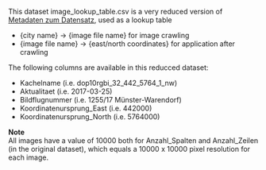 This dataset image_lookup_table.csv is a very reduced version of [Metadaten zum Datensatz](https://www.geoportal.nrw/suche?lang=de&searchTerm=56fb584b-10cf-4009-a405-0bef06bb3e00), used as a lookup table
- {city name} -> {image file name} for image crawling
- {image file name} -> {east/north coordinates} for application after crawling

The following columns are available in this reducced dataset:
- Kachelname (i.e. dop10rgbi_32_442_5764_1_nw)
- Aktualitaet (i.e. 2017-03-25)
- Bildflugnummer (i.e. 1255/17 Münster-Warendorf)
- Koordinatenursprung_East (i.e. 442000)
- Koordinatenursprung_North (i.e. 5764000)


**Note**    
All images have a value of 10000 both for Anzahl_Spalten and Anzahl_Zeilen (in the original dataset), which equals a 10000 x 10000 pixel resolution for each image.
